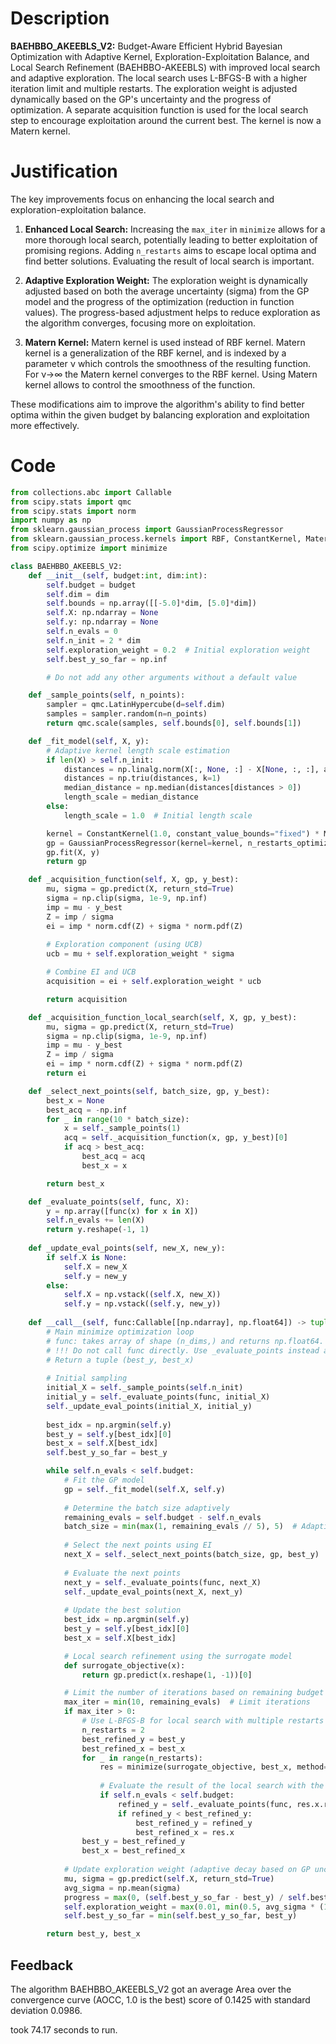 # Description
**BAEHBBO_AKEEBLS_V2:** Budget-Aware Efficient Hybrid Bayesian Optimization with Adaptive Kernel, Exploration-Exploitation Balance, and Local Search Refinement (BAEHBBO-AKEEBLS) with improved local search and adaptive exploration. The local search uses L-BFGS-B with a higher iteration limit and multiple restarts. The exploration weight is adjusted dynamically based on the GP's uncertainty and the progress of optimization. A separate acquisition function is used for the local search step to encourage exploitation around the current best. The kernel is now a Matern kernel.

# Justification
The key improvements focus on enhancing the local search and exploration-exploitation balance.

1.  **Enhanced Local Search:** Increasing the `max_iter` in `minimize` allows for a more thorough local search, potentially leading to better exploitation of promising regions. Adding `n_restarts` aims to escape local optima and find better solutions. Evaluating the result of local search is important.

2.  **Adaptive Exploration Weight:** The exploration weight is dynamically adjusted based on both the average uncertainty (sigma) from the GP model and the progress of the optimization (reduction in function values). The progress-based adjustment helps to reduce exploration as the algorithm converges, focusing more on exploitation.

3.  **Matern Kernel:** Matern kernel is used instead of RBF kernel. Matern kernel is a generalization of the RBF kernel, and is indexed by a parameter ν which controls the smoothness of the resulting function. For ν→∞ the Matern kernel converges to the RBF kernel. Using Matern kernel allows to control the smoothness of the function.

These modifications aim to improve the algorithm's ability to find better optima within the given budget by balancing exploration and exploitation more effectively.

# Code
```python
from collections.abc import Callable
from scipy.stats import qmc
from scipy.stats import norm
import numpy as np
from sklearn.gaussian_process import GaussianProcessRegressor
from sklearn.gaussian_process.kernels import RBF, ConstantKernel, Matern
from scipy.optimize import minimize

class BAEHBBO_AKEEBLS_V2:
    def __init__(self, budget:int, dim:int):
        self.budget = budget
        self.dim = dim
        self.bounds = np.array([[-5.0]*dim, [5.0]*dim])
        self.X: np.ndarray = None
        self.y: np.ndarray = None
        self.n_evals = 0
        self.n_init = 2 * dim
        self.exploration_weight = 0.2  # Initial exploration weight
        self.best_y_so_far = np.inf

        # Do not add any other arguments without a default value

    def _sample_points(self, n_points):
        sampler = qmc.LatinHypercube(d=self.dim)
        samples = sampler.random(n=n_points)
        return qmc.scale(samples, self.bounds[0], self.bounds[1])

    def _fit_model(self, X, y):
        # Adaptive kernel length scale estimation
        if len(X) > self.n_init:
            distances = np.linalg.norm(X[:, None, :] - X[None, :, :], axis=2)
            distances = np.triu(distances, k=1)
            median_distance = np.median(distances[distances > 0])
            length_scale = median_distance
        else:
            length_scale = 1.0  # Initial length scale

        kernel = ConstantKernel(1.0, constant_value_bounds="fixed") * Matern(length_scale=length_scale, length_scale_bounds="fixed", nu=2.5)
        gp = GaussianProcessRegressor(kernel=kernel, n_restarts_optimizer=0, alpha=1e-6)
        gp.fit(X, y)
        return gp

    def _acquisition_function(self, X, gp, y_best):
        mu, sigma = gp.predict(X, return_std=True)
        sigma = np.clip(sigma, 1e-9, np.inf)
        imp = mu - y_best
        Z = imp / sigma
        ei = imp * norm.cdf(Z) + sigma * norm.pdf(Z)
        
        # Exploration component (using UCB)
        ucb = mu + self.exploration_weight * sigma

        # Combine EI and UCB
        acquisition = ei + self.exploration_weight * ucb

        return acquisition

    def _acquisition_function_local_search(self, X, gp, y_best):
        mu, sigma = gp.predict(X, return_std=True)
        sigma = np.clip(sigma, 1e-9, np.inf)
        imp = mu - y_best
        Z = imp / sigma
        ei = imp * norm.cdf(Z) + sigma * norm.pdf(Z)
        return ei

    def _select_next_points(self, batch_size, gp, y_best):
        best_x = None
        best_acq = -np.inf
        for _ in range(10 * batch_size):
            x = self._sample_points(1)
            acq = self._acquisition_function(x, gp, y_best)[0]
            if acq > best_acq:
                best_acq = acq
                best_x = x

        return best_x

    def _evaluate_points(self, func, X):
        y = np.array([func(x) for x in X])
        self.n_evals += len(X)
        return y.reshape(-1, 1)
    
    def _update_eval_points(self, new_X, new_y):
        if self.X is None:
            self.X = new_X
            self.y = new_y
        else:
            self.X = np.vstack((self.X, new_X))
            self.y = np.vstack((self.y, new_y))
    
    def __call__(self, func:Callable[[np.ndarray], np.float64]) -> tuple[np.float64, np.array]:
        # Main minimize optimization loop
        # func: takes array of shape (n_dims,) and returns np.float64. 
        # !!! Do not call func directly. Use _evaluate_points instead and be aware of the budget when calling it. !!!
        # Return a tuple (best_y, best_x)
        
        # Initial sampling
        initial_X = self._sample_points(self.n_init)
        initial_y = self._evaluate_points(func, initial_X)
        self._update_eval_points(initial_X, initial_y)
        
        best_idx = np.argmin(self.y)
        best_y = self.y[best_idx][0]
        best_x = self.X[best_idx]
        self.best_y_so_far = best_y

        while self.n_evals < self.budget:
            # Fit the GP model
            gp = self._fit_model(self.X, self.y)
            
            # Determine the batch size adaptively
            remaining_evals = self.budget - self.n_evals
            batch_size = min(max(1, remaining_evals // 5), 5)  # Adaptive batch size
            
            # Select the next points using EI
            next_X = self._select_next_points(batch_size, gp, best_y)
            
            # Evaluate the next points
            next_y = self._evaluate_points(func, next_X)
            self._update_eval_points(next_X, next_y)
            
            # Update the best solution
            best_idx = np.argmin(self.y)
            best_y = self.y[best_idx][0]
            best_x = self.X[best_idx]

            # Local search refinement using the surrogate model
            def surrogate_objective(x):
                return gp.predict(x.reshape(1, -1))[0]

            # Limit the number of iterations based on remaining budget
            max_iter = min(10, remaining_evals)  # Limit iterations
            if max_iter > 0:
                # Use L-BFGS-B for local search with multiple restarts
                n_restarts = 2
                best_refined_y = best_y
                best_refined_x = best_x
                for _ in range(n_restarts):
                    res = minimize(surrogate_objective, best_x, method='L-BFGS-B', bounds=list(zip(self.bounds[0], self.bounds[1])), options={'maxiter': max_iter})  # Limit function evaluations
                
                    # Evaluate the result of the local search with the real function
                    if self.n_evals < self.budget:
                        refined_y = self._evaluate_points(func, res.x.reshape(1, -1))[0][0]
                        if refined_y < best_refined_y:
                            best_refined_y = refined_y
                            best_refined_x = res.x
                best_y = best_refined_y
                best_x = best_refined_x
            
            # Update exploration weight (adaptive decay based on GP uncertainty and optimization progress)
            mu, sigma = gp.predict(self.X, return_std=True)
            avg_sigma = np.mean(sigma)
            progress = max(0, (self.best_y_so_far - best_y) / self.best_y_so_far) if self.best_y_so_far != 0 else 0
            self.exploration_weight = max(0.01, min(0.5, avg_sigma * (1 - progress)))
            self.best_y_so_far = min(self.best_y_so_far, best_y)

        return best_y, best_x
```
## Feedback
 The algorithm BAEHBBO_AKEEBLS_V2 got an average Area over the convergence curve (AOCC, 1.0 is the best) score of 0.1425 with standard deviation 0.0986.

took 74.17 seconds to run.